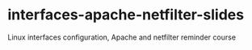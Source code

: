 # interfaces-apache-netfilter-slides
Linux interfaces configuration, Apache and netfilter reminder course
